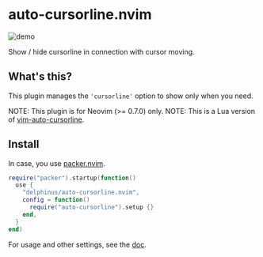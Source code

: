 # auto-cursorline.nvim

![demo](https://user-images.githubusercontent.com/1239245/56327655-4c169000-61b6-11e9-8cb8-23d3ca1773a7.gif)

Show / hide cursorline in connection with cursor moving.

## What's this?

This plugin manages the `'cursorline'` option to show only when you need.

NOTE: This plugin is for Neovim (>= 0.7.0) only.
NOTE: This is a Lua version of [vim-auto-cursorline][].

[vim-auto-cursorline]: https://github.com/delphinus/vim-auto-cursorline

## Install

In case, you use [packer.nvim][].

[packer.nvim]: https://github.com/wbthomason/packer.nvim

```lua
require("packer").startup(function()
  use {
    "delphinus/auto-cursorline.nvim",
    config = function()
      require("auto-cursorline").setup {}
    end,
  }
end)
```

For usage and other settings, see the [doc][].

[doc]: doc/auto-cursorline.txt
